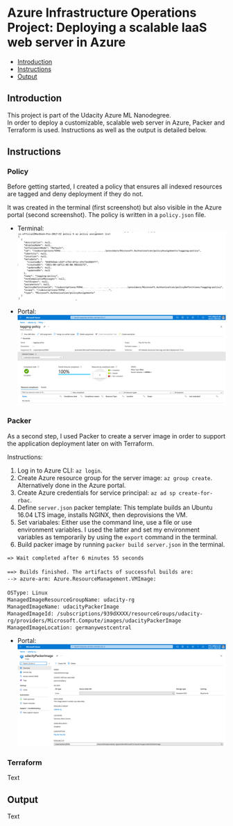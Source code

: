 # Azure Infrastructure Operations Project: Deploying a scalable IaaS web server in Azure

* [Introduction](#introduction)
* [Instructions](#instructions)
* [Output](#output)

## Introduction
This project is part of the Udacity Azure ML Nanodegree.\
In order to deploy a customizable, scalable web server in Azure, Packer and Terraform is used. Instructions as well as the output is detailed below.

## Instructions
### Policy
Before getting started, I created a policy that ensures all indexed resources are tagged and deny deployment if they do not.

It was created in the terminal (first screenshot) but also visible in the Azure portal (second screenshot). The policy is written in a `policy.json` file.

- Terminal:
![tagging-policy](./policy/tagging-policy.png)

- Portal:
![tagging-policy-portal](./policy/tagging-policy-portal.png)

### Packer
As a second step, I used Packer to create a server image in order to support the application deployment later on with Terraform. 

Instructions:
1. Log in to Azure CLI: `az login`.
2. Create Azure resource group for the server image: `az group create`. Alternatively done in the Azure portal.
3. Create Azure credentials for service principal: `az ad sp create-for-rbac`.
4. Define `server.json` packer template: This template builds an Ubuntu 16.04 LTS image, installs NGINX, then deprovisions the VM.
5. Set variabales: Either use the command line, use a file or use environment variables. I used the latter and set my environment variables as temporarily by using the `export` command in the terminal.
6. Build packer image by running `packer build server.json` in the terminal.

````
=> Wait completed after 6 minutes 55 seconds

==> Builds finished. The artifacts of successful builds are:
--> azure-arm: Azure.ResourceManagement.VMImage:

OSType: Linux
ManagedImageResourceGroupName: udacity-rg
ManagedImageName: udacityPackerImage
ManagedImageId: /subscriptions/939dXXXX/resourceGroups/udacity-rg/providers/Microsoft.Compute/images/udacityPackerImage
ManagedImageLocation: germanywestcentral
````

- Portal:
![packer](./packer/packer.png)

### Terraform
Text

## Output
Text